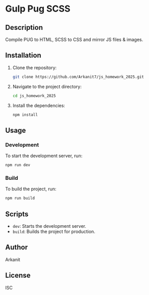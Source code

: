 # Gulp Pug SCSS

## Description

Compile PUG to HTML, SCSS to CSS and mirror JS files & images.

## Installation

1. Clone the repository:
   ```sh
   git clone https://github.com/Arkanit7/js_homework_2025.git
   ```
2. Navigate to the project directory:
   ```sh
   cd js_homework_2025
   ```
3. Install the dependencies:
   ```sh
   npm install
   ```

## Usage

### Development

To start the development server, run:

```sh
npm run dev
```

### Build

To build the project, run:

```sh
npm run build
```

## Scripts

- `dev`: Starts the development server.
- `build`: Builds the project for production.

## Author

Arkanit

## License

ISC
